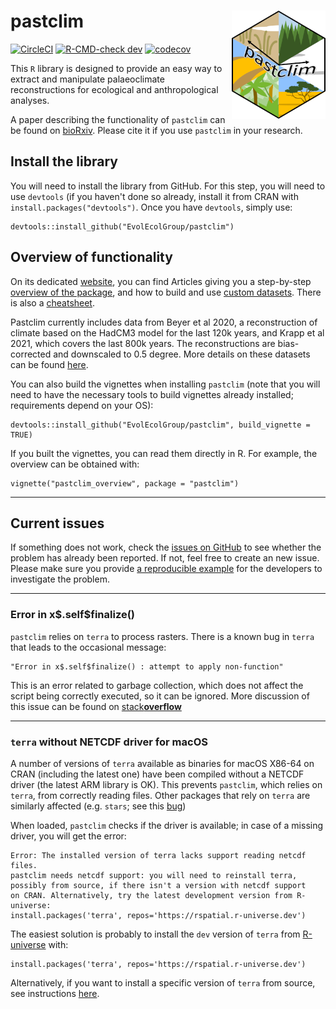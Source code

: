 # pastclim <img src="./man/figures/logo.png" align="right" alt="" width="150" />

<!-- badges: start -->
[![CircleCI](https://circleci.com/gh/EvolEcolGroup/pastclim/tree/master.svg?style=shield&circle-token=928bdbe8f065e17b22642f66a8b9c13f29f2e3fb)](https://app.circleci.com/pipelines/github/EvolEcolGroup/pastclim?branch=master)
[![R-CMD-check dev](https://github.com/EvolEcolGroup/pastclim/actions/workflows/R-CMD-check.yaml/badge.svg?branch=dev)](https://github.com/EvolEcolGroup/pastclim/actions/workflows/R-CMD-check.yaml)
[![codecov](https://codecov.io/gh/EvolEcolGroup/pastclim/branch/master/graph/badge.svg?token=NflUsWlnQR)](https://app.codecov.io/gh/EvolEcolGroup/pastclim)
<!-- badges: end -->



This `R` library is designed to provide an easy way to extract and manipulate palaeoclimate
reconstructions for ecological and anthropological analyses. 

A paper
describing the functionality of `pastclim` can be found on [bioRxiv](https://www.biorxiv.org/content/10.1101/2022.05.18.492456v1). Please cite it if you
use `pastclim` in your research.

## Install the library

You will need to install the library from GitHub. For this step, you will need to
use `devtools` (if you haven't done so already, install it from CRAN with `install.packages("devtools")`.
Once you have `devtools`, simply use:
```
devtools::install_github("EvolEcolGroup/pastclim")
```

## Overview of functionality

On its dedicated [website](https://evolecolgroup.github.io/pastclim/), you can find
Articles giving you a step-by-step [overview of the package](https://evolecolgroup.github.io/pastclim/articles/a0_pastclim_overview.html), and how
to build and use [custom datasets](https://evolecolgroup.github.io/pastclim/articles/a2_custom_datasets.html). There is also a [cheatsheet](https://evolecolgroup.github.io/pastclim/pastclim_cheatsheet.pdf). 

Pastclim currently includes data from Beyer et al 2020, a reconstruction of climate based on the HadCM3 
model for the last 120k years, and Krapp et al 2021, which covers the last 800k years.
The reconstructions are bias-corrected and downscaled to 0.5 degree. More details on these datasets
can be found [here](https://evolecolgroup.github.io/pastclim/articles/a1_available_datasets.html).

You can also build the vignettes when installing 
`pastclim` (note that you will need to have the necessary tools to build vignettes already installed;
requirements depend on your OS):
```
devtools::install_github("EvolEcolGroup/pastclim", build_vignette = TRUE)
```
If you built the vignettes, you can read them directly in R. For example, the overview can be
obtained with:
```
vignette("pastclim_overview", package = "pastclim")
```

---

## Current issues

If something does not work, check the [issues on GitHub](https://github.com/EvolEcolGroup/pastclim/issues) to see whether the problem
has already been reported. If not, feel free to create an new issue. Please make sure you provide
[a reproducible example](https://stackoverflow.com/questions/5963269/how-to-make-a-great-r-reproducible-example) for the developers to investigate the problem.

---

### Error in x\$.self\$finalize()

`pastclim` relies on `terra` to process rasters. There is a known bug in
`terra` that leads to the occasional message: 
```
"Error in x$.self$finalize() : attempt to apply non-function"
```
This is an error related to garbage collection, which does not 
affect the script being correctly executed, so it can be ignored. More discussion
of this issue can be found on [stack**overflow**](https://stackoverflow.com/questions/61598340/why-does-rastertopoints-generate-an-error-on-first-call-but-not-second)

---

### `terra` without NETCDF driver for macOS

A number of versions of `terra` available as binaries for macOS X86-64 on CRAN (including the latest one) have
been compiled without a NETCDF driver (the latest ARM library is OK). This prevents `pastclim`, which relies on `terra`, from 
correctly reading files. Other packages that rely on `terra` are similarly 
affected (e.g. `stars`; see this [bug](https://github.com/r-spatial/stars/issues/566))

When loaded, `pastclim` checks if the driver is available; in case of
a missing driver, you will get the error:

```
Error: The installed version of terra lacks support reading netcdf files.
pastclim needs netcdf support: you will need to reinstall terra,
possibly from source, if there isn't a version with netcdf support
on CRAN. Alternatively, try the latest development version from R-universe:
install.packages('terra', repos='https://rspatial.r-universe.dev')
```

The easiest solution is probably to install the `dev` version of `terra` from
[R-universe](https://r-universe.dev/organizations/) with:
```
install.packages('terra', repos='https://rspatial.r-universe.dev')
```
Alternatively, if you want to install a specific version of 
 `terra` from source, see instructions [here](https://github.com/rspatial/terra).


